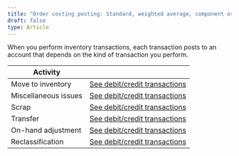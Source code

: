 ```yaml
---
title: "Order costing posting: Standard, weighted average, component or Inventory transactions"
draft: false
type: Article
---
```


When you perform inventory transactions, each transaction posts to an account that depends on the kind of transaction you perform.

| Activity             |                                                                                                                    |
|----------------------|--------------------------------------------------------------------------------------------------------------------|
| Move to inventory    | [See debit/credit transactions](move-to-inventory-standard-weighted-average-component-inventory-transactions.md)    |
| Miscellaneous issues | [See debit/credit transactions](miscellaneous-issues-standard-weighted-average-component-inventory-transactions.md) |
| Scrap                | [See debit/credit transactions](scrap-standard-weighted-average-component-inventory-transactions.md)                |
| Transfer             | [See debit/credit transactions](transfer-standard-weighted-average-component-inventory-transactions.md)             |
| On-hand adjustment   | [See debit/credit transactions](on-hand-adjustments-standard-weighted-average-component-inventory-transactions.md)  |
| Reclassification     | [See debit/credit transactions](reclassification-standard-weighted-average-component-inventory-transactions.md)     |